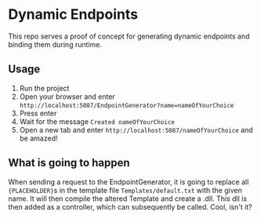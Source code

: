# Dynamic Endpoints

This repo serves a proof of concept for generating dynamic endpoints and binding them during runtime. 

## Usage
1. Run the project
2. Open your browser and enter `http://localhost:5087/EndpointGenerator?name=nameOfYourChoice`
3. Press enter
4. Wait for the message `Created nameOfYourChoice`
5. Open a new tab and enter `http://localhost:5087/nameOfYourChoice` and be amazed!

## What is going to happen
When sending a request to the EndpointGenerator, it is going to replace all `{PLACEHOLDER}`s in the template file `Templates/default.txt` with the given name. 
It will then compile the altered Template and create a .dll. This dll is then added as a controller, which can subsequently be called. 
Cool, isn't it?